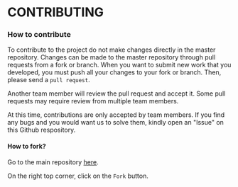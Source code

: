 # CONTRIBUTING

### How to contribute

 To contribute to the project do not make changes directly in the master repository. Changes can be made to the master repository through pull requests from a fork or branch. When you want to submit new work that you developed, you must push all your changes to your fork or branch. Then, please send a `pull request`.

 Another team member will review the pull request and accept it. Some pull requests may require review from multiple team members.

At this time, contributions are only accepted by team members. If you find any bugs and you would want us to solve them, kindly open an "Issue" on this Github respository.

#### How to fork?
Go to the main repository [here](https://github.com/KateJohnson/Hockeynomic).

On the right top corner, click on the `Fork` button.
